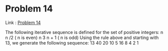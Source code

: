 Problem 14
=======

Link : [Problem 14](http://projecteuler.net/problem=14 "Problem 14")
 
 The following iterative sequence is defined for the set of positive integers: 
  n     n /2 ( n  is even) 
 n    3 n  + 1 ( n  is odd) 
 Using the rule above and starting with 13, we generate the following sequence: 
 13   40   20   10   5   16   8   4   2   1 
